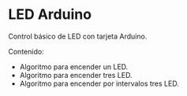 # LED Arduino

Control básico de LED con tarjeta Arduino.

Contenido:
- Algoritmo para encender un LED.
- Algoritmo para encender tres LED.
- Algoritmo para encender por intervalos tres LED.
